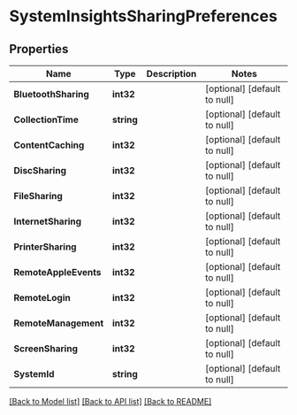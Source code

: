 # SystemInsightsSharingPreferences

## Properties
Name | Type | Description | Notes
------------ | ------------- | ------------- | -------------
**BluetoothSharing** | **int32** |  | [optional] [default to null]
**CollectionTime** | **string** |  | [optional] [default to null]
**ContentCaching** | **int32** |  | [optional] [default to null]
**DiscSharing** | **int32** |  | [optional] [default to null]
**FileSharing** | **int32** |  | [optional] [default to null]
**InternetSharing** | **int32** |  | [optional] [default to null]
**PrinterSharing** | **int32** |  | [optional] [default to null]
**RemoteAppleEvents** | **int32** |  | [optional] [default to null]
**RemoteLogin** | **int32** |  | [optional] [default to null]
**RemoteManagement** | **int32** |  | [optional] [default to null]
**ScreenSharing** | **int32** |  | [optional] [default to null]
**SystemId** | **string** |  | [optional] [default to null]

[[Back to Model list]](../README.md#documentation-for-models) [[Back to API list]](../README.md#documentation-for-api-endpoints) [[Back to README]](../README.md)


